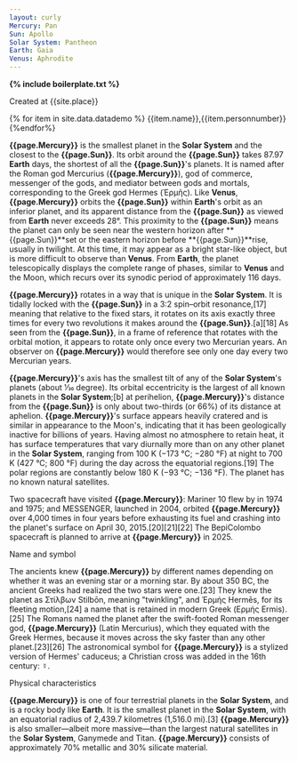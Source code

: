 ```yaml
---
layout: curly
Mercury: Pan
Sun: Apollo
Solar System: Pantheon
Earth: Gaia
Venus: Aphrodite
---
```


**{% include boilerplate.txt %}**


Created at {{site.place}}

{% for item in site.data.datademo %}
{{item.name}},{{item.personnumber}}
{%endfor%}


**{{page.Mercury}}** is the smallest planet in the **Solar System** and the closest to the **{{page.Sun}}**. Its orbit around the **{{page.Sun}}** takes 87.97 **Earth** days, the shortest of all the **{{page.Sun}}**'s planets. It is named after the Roman god Mercurius (**{{page.Mercury}}**), god of commerce, messenger of the gods, and mediator between gods and mortals, corresponding to the Greek god Hermes (Ἑρμῆς). Like **Venus**, **{{page.Mercury}}** orbits the **{{page.Sun}}** within **Earth**'s orbit as an inferior planet, and its apparent distance from the **{{page.Sun}}** as viewed from **Earth** never exceeds 28°. This proximity to the **{{page.Sun}}** means the planet can only be seen near the western horizon after **{{page.Sun}}**set or the eastern horizon before **{{page.Sun}}**rise, usually in twilight. At this time, it may appear as a bright star-like object, but is more difficult to observe than **Venus**. From **Earth**, the planet telescopically displays the complete range of phases, similar to **Venus** and the Moon, which recurs over its synodic period of approximately 116 days.

**{{page.Mercury}}** rotates in a way that is unique in the **Solar System**. It is tidally locked with the **{{page.Sun}}** in a 3:2 spin–orbit resonance,[17] meaning that relative to the fixed stars, it rotates on its axis exactly three times for every two revolutions it makes around the **{{page.Sun}}**.[a][18] As seen from the **{{page.Sun}}**, in a frame of reference that rotates with the orbital motion, it appears to rotate only once every two Mercurian years. An observer on **{{page.Mercury}}** would therefore see only one day every two Mercurian years.

**{{page.Mercury}}**'s axis has the smallest tilt of any of the **Solar System**'s planets (about 1⁄30 degree). Its orbital eccentricity is the largest of all known planets in the **Solar System**;[b] at perihelion, **{{page.Mercury}}**'s distance from the **{{page.Sun}}** is only about two-thirds (or 66%) of its distance at aphelion. **{{page.Mercury}}**'s surface appears heavily cratered and is similar in appearance to the Moon's, indicating that it has been geologically inactive for billions of years. Having almost no atmosphere to retain heat, it has surface temperatures that vary diurnally more than on any other planet in the **Solar System**, ranging from 100 K (−173 °C; −280 °F) at night to 700 K (427 °C; 800 °F) during the day across the equatorial regions.[19] The polar regions are constantly below 180 K (−93 °C; −136 °F). The planet has no known natural satellites.

Two spacecraft have visited **{{page.Mercury}}**: Mariner 10 flew by in 1974 and 1975; and MESSENGER, launched in 2004, orbited **{{page.Mercury}}** over 4,000 times in four years before exhausting its fuel and crashing into the planet's surface on April 30, 2015.[20][21][22] The BepiColombo spacecraft is planned to arrive at **{{page.Mercury}}** in 2025.

Name and symbol

The ancients knew **{{page.Mercury}}** by different names depending on whether it was an evening star or a morning star. By about 350 BC, the ancient Greeks had realized the two stars were one.[23] They knew the planet as Στίλβων Stilbōn, meaning "twinkling", and Ἑρμής Hermēs, for its fleeting motion,[24] a name that is retained in modern Greek (Ερμής Ermis).[25] The Romans named the planet after the swift-footed Roman messenger god, **{{page.Mercury}}** (Latin Mercurius), which they equated with the Greek Hermes, because it moves across the sky faster than any other planet.[23][26] The astronomical symbol for **{{page.Mercury}}** is a stylized version of Hermes' caduceus; a Christian cross was added in the 16th century: ☿.

Physical characteristics

**{{page.Mercury}}** is one of four terrestrial planets in the **Solar System**, and is a rocky body like **Earth**. It is the smallest planet in the **Solar System**, with an equatorial radius of 2,439.7 kilometres (1,516.0 mi).[3] **{{page.Mercury}}** is also smaller—albeit more massive—than the largest natural satellites in the **Solar System**, Ganymede and Titan. **{{page.Mercury}}** consists of approximately 70% metallic and 30% silicate material.

